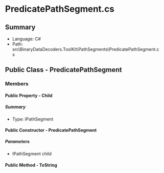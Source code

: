 ﻿# PredicatePathSegment.cs

## Summary

* Language: C#
* Path: src\BinaryDataDecoders.ToolKit\PathSegments\PredicatePathSegment.cs

## Public Class - PredicatePathSegment

### Members

#### Public Property - Child

##### Summary

 * Type: IPathSegment 

#### Public Constructor - PredicatePathSegment

#####  Parameters

 - IPathSegment child 

#### Public Method - ToString


